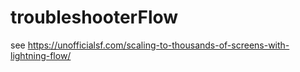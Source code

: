 # troubleshooterFlow
see https://unofficialsf.com/scaling-to-thousands-of-screens-with-lightning-flow/
